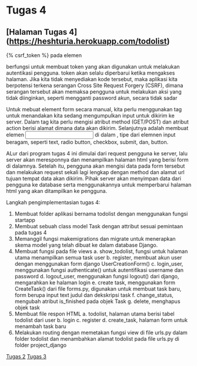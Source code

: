 # Tugas 4
## [Halaman Tugas 4] (https://heshturia.herokuapp.com/todolist)

{% csrf_token %} pada elemen <form> berfungsi untuk membuat token yang akan digunakan untuk melakukan autentikasi pengguna. token akan selalu diperbarui ketika mengakses halaman. Jika kita tidak menyediakan kode tersebut, maka aplikasi kita berpotensi terkena serangan Cross Site Request Forgery (CSRF), dimana serangan tersebut akan memaksa pengguna untuk melakukan aksi yang tidak diinginkan, seperti mengganti password akun, secara tidak sadar

Untuk mebuat element form secara manual, kita perlu menggunakan tag <form> untuk menandakan kita sedang mengumpulkan input untuk dikirim ke server. Dalam tag <form> kita perlu mengisi atribut method (GET/POST) dan atribut action berisi alamat dimana data akan dikirim. Selanjutnya adalah membuat elemen <input> di dalam <form>, tipe dari elemnen input beragam, seperti text, radio button, checkbox, submit, dan, button.

ALur dari program tugas 4 ini dimulai dari request pengguna ke server, lalu server akan meresponnya dan menampilkan halaman html yang berisi form di dalamnya. Setelah itu, pengguna akan mengisi data pada form tersebut dan melakukan request sekali lagi lengkap dengan method dan alamat url tujuan tempat data akan dikirim. Pihak server akan menyimpan data dari pengguna ke database serta menggunakannya untuk memperbarui halaman html yang akan ditampilkan ke pengguna.

Langkah pengimplementasian tugas 4:
1. Membuat folder aplikasi bernama todolist dengan menggunakan fungsi startapp 
2. Membuat sebuah class model Task dengan attribut sesuai pemintaan pada tugas 4
3. Memanggil fungsi makemigrations dan migrate untuk menerapkan skema model yang telah dibuat ke dalam database Django.
4. Membuat fungsi pada file views 
  a. show_todolist, fungsi untuk halaman utama menampilkan semua task user
  b. register, membuat akun user dengan menggunakan form django UserCreationForm()
  c. login_user, menggunakan fungsi authenticate() untuk autentifikasi username dan password 
  d. logout_user, menggunakan fungsi logout() dari django, mengarahkan ke halaman login
  e. create task, menggunakan form CreateTask() dari file forms.py, digunakan untuk membuat task baru, form berupa input text judul dan dekskripsi task
  f. change_status, mengubah atribut is_finished pada objek Task
  g. delete, menghapus objek task
5. Membuat file respon HTML
  a. todolist, halaman utama berisi tabel todolist dari user
  b. login
  c. register
  d. create_task, halaman form untuk menambah task baru
6. Melakukan routing dengan memetakan fungsi view di file urls.py dalam folder todolist dan menambahkan alamat todolist pada file urls.py di folder project_django 

[Tugas 2](Tugas2.md)
[Tugas 3](Tugas3.md)
